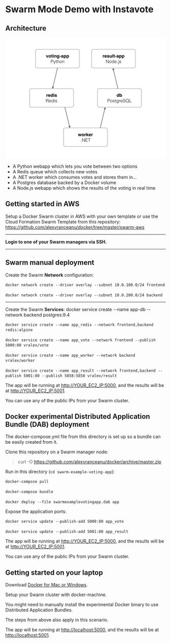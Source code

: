 Swarm Mode Demo with Instavote
=========


Architecture
-----

![Architecture diagram](architecture.png)

* A Python webapp which lets you vote between two options
* A Redis queue which collects new votes
* A .NET worker which consumes votes and stores them in…
* A Postgres database backed by a Docker volume
* A Node.js webapp which shows the results of the voting in real time

Getting started in AWS
---------------

Setup a Docker Swarm cluster in AWS with your own template or use the Cloud Formation Swarm Template from this repository:
https://github.com/alexvranceanu/docker/tree/master/swarm-aws


----------


**Login to one of your Swarm managers via SSH.**


----------


Swarm manual deployment
-----
Create the Swarm **Network** configuration:

	docker network create --driver overlay --subnet 10.0.100.0/24 frontend

	docker network create --driver overlay --subnet 10.0.200.0/24 backend


----------


Create the Swarm **Services**:
		docker service create --name app-db --network backend postgres:9.4

	docker service create --name app_redis --network frontend,backend redis:alpine

	docker service create --name app_vote --network frontend --publish 5000:80 vralex/vote

	docker service create --name app_worker --network backend vralex/worker

	docker service create --name app_result --network frontend,backend --publish 5001:80 --publish 5858:5858 vralex/result

The app will be running at [http://YOUR_EC2_IP:5000](http://YOUR_EC2_IP:5000), and the results will be at [http://YOUR_EC2_IP:5001](http://YOUR_EC2_IP:5001).

You can use any of the public IPs from your Swarm cluster.


Docker experimental Distributed Application Bundle (DAB) deployment
-----
The docker-compose.yml file from this directory is set up so a bundle can be easily created from it.

Clone this repository on a Swarm manager node:

> curl -O https://github.com/alexvranceanu/docker/archive/master.zip

Run in this directory (`cd swarm-example-voting-app`):


	docker-compose pull

    docker-compose bundle

    docker deploy --file swarmexamplevotingapp.dab app


Expose the application ports:

    docker service update --publish-add 5000:80 app_vote

    docker service update --publish-add 5001:80 app_result

The app will be running at [http://YOUR_EC2_IP:5000](http://YOUR_EC2_IP:5000), and the results will be at [http://YOUR_EC2_IP:5001](http://YOUR_EC2_IP:5001).

You can use any of the public IPs from your Swarm cluster.


Getting started on your laptop
---------------

Download [Docker for Mac or Windows](https://www.docker.com).

Setup your Swarm cluster with docker-machine.

You might need to manually install the experimental Docker binary to use Distributed Application Bundles.

The steps from above also apply in this scenario.

The app will be running at [http://localhost:5000](http://localhost:5000), and the results will be at [http://localhost:5001](http://localhost:5001).




